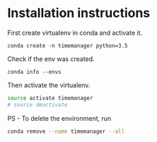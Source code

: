 # Installation instructions

First create virtualenv in conda and activate it.

```
conda create -n timemanager python=3.5
```

Check if the env was created.

```
conda info --envs
```

Then activate the virtualenv.

```sh
source activate timemanager
# source deactivate
```

PS - To delete the environment, run 

```sh
conda remove --name timemanager --all
```
